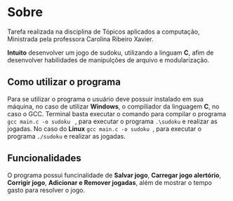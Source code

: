 # Sobre
<p>
Tarefa realizada na disciplina de Tópicos aplicados a computação, Ministrada pela professora Carolina Ribeiro Xavier.

**Intuito** desenvolver um jogo de sudoku, utilizando a linguam **C**, afim de desenvolver habilidades de manipulções de arquivo e modularização.

</p>

## Como utilizar o programa
<p>

Para se utilizar o programa o usuário deve possuir instalado em sua máquina, no caso de utilizar **Windows**, o compiliador da linguagem **C**, no caso o GCC. 
Terminal basta executar o comando para compilar o programa ```gcc main.c -o sudoku ``` ,  para executar o programa ``` .\sudoku ``` e realizar as jogadas.
No caso do **Linux** ```gcc main.c -o sudoku ```,  para executar o programa ``` ./sudoku ``` e realizar as jogadas.
</p>
 
## Funcionalidades 
<p>

O programa possui funcinalidade de **Salvar jogo**, **Carregar jogo alertório**, **Corrigir jogo**, **Adicionar e Remover jogadas**, além de mostrar o tempo gasto para resolver o jogo.

</p>